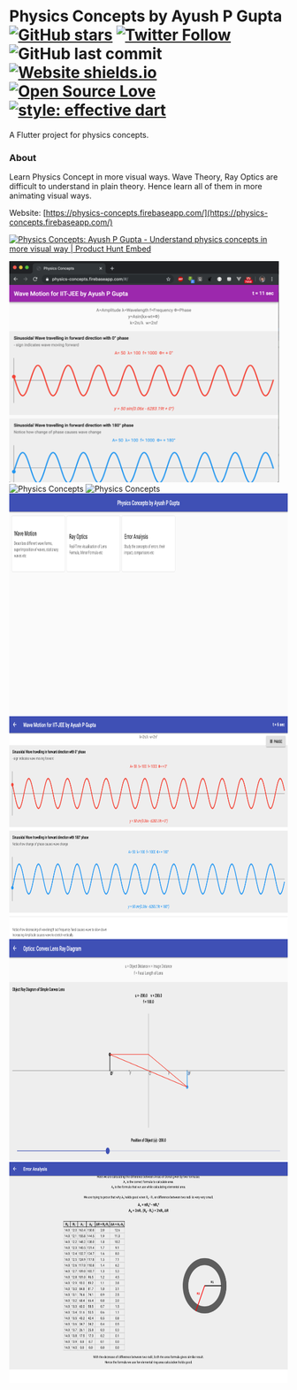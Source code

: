 # Physics Concepts by Ayush P Gupta [![GitHub stars](https://img.shields.io/github/stars/apgapg/flutter_physics_concepts.svg?style=social)](https://github.com/apgapg/flutter_physics_concepts) [![Twitter Follow](https://img.shields.io/twitter/url/https/@ayushpgupta.svg?style=social)](https://twitter.com/ayushpgupta) ![GitHub last commit](https://img.shields.io/github/last-commit/apgapg/flutter_physics_concepts.svg) [![Website shields.io](https://img.shields.io/website-up-down-green-red/http/shields.io.svg)](https://play.google.com/store/apps/details?id=com.coddu.flutterprofile)[![Open Source Love](https://badges.frapsoft.com/os/v2/open-source.svg?v=103)](https://github.com/apgapg/flutter_physics_concepts) [![style: effective dart](https://img.shields.io/badge/style-effective_dart-40c4ff.svg)](https://github.com/tenhobi/effective_dart)

A Flutter project for physics concepts.

### About
Learn Physics Concept in more visual ways. Wave Theory, Ray Optics are difficult to understand in plain theory. Hence learn all of them in more animating visual ways.

Website: [https://physics-concepts.firebaseapp.com/](https://physics-concepts.firebaseapp.com/)

<a href="https://www.producthunt.com/posts/physics-concepts-ayush-p-gupta?utm_source=badge-featured&utm_medium=badge&utm_souce=badge-physics-concepts-ayush-p-gupta" target="_blank"><img src="https://api.producthunt.com/widgets/embed-image/v1/featured.svg?post_id=174769&theme=light" alt="Physics Concepts: Ayush P Gupta - Understand physics concepts in more visual way | Product Hunt Embed" style="width: 250px; height: 54px;" width="250px" height="54px" /></a>

<img src="https://raw.githubusercontent.com/apgapg/flutter_physics_concepts/master/src/s.png"  height = "400" alt="Physics Concepts">  
<img src="https://raw.githubusercontent.com/apgapg/flutter_physics_concepts/master/src/s2.gif"  height = "400" alt="Physics Concepts">
<img src="https://raw.githubusercontent.com/apgapg/flutter_physics_concepts/master/src/s3.gif"  height = "400" alt="Physics Concepts">
<img src="https://raw.githubusercontent.com/apgapg/flutter_physics_concepts/master/src/p1.png"  height = "400" alt="Physics Concepts">
<img src="https://raw.githubusercontent.com/apgapg/flutter_physics_concepts/master/src/p2.png"  height = "400" alt="Physics Concepts">
<img src="https://raw.githubusercontent.com/apgapg/flutter_physics_concepts/master/src/p3.png"  height = "400" alt="Physics Concepts">
<img src="https://raw.githubusercontent.com/apgapg/flutter_physics_concepts/master/src/p4.png"  height = "400" alt="Physics Concepts">

